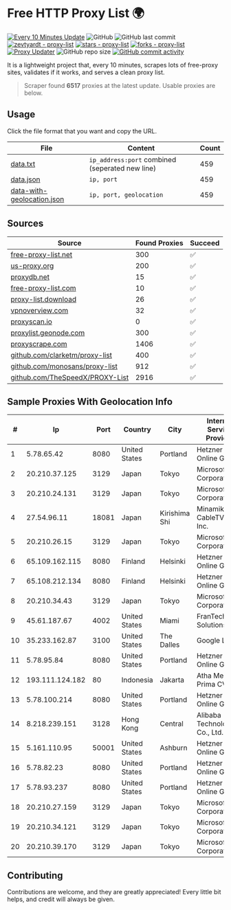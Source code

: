 
# Free HTTP Proxy List 🌍

[![Every 10 Minutes Update](https://github.com/mertguvencli/http-proxy-list/actions/workflows/main.yml/badge.svg?branch=main)](https://github.com/mertguvencli/http-proxy-list/actions/workflows/main.yml)
![GitHub](https://img.shields.io/github/license/mertguvencli/http-proxy-list)
![GitHub last commit](https://img.shields.io/github/last-commit/mertguvencli/http-proxy-list)
[![zevtyardt - proxy-list](https://img.shields.io/static/v1?label=zevtyardt&message=proxy-list&color=blue&logo=github)](https://github.com/zevtyardt/proxy-list "Go to GitHub repo")
[![stars - proxy-list](https://img.shields.io/github/stars/zevtyardt/proxy-list?style=social)](https://github.com/zevtyardt/proxy-list)
[![forks - proxy-list](https://img.shields.io/github/forks/zevtyardt/proxy-list?style=social)](https://github.com/zevtyardt/proxy-list)
[![Proxy Updater](https://github.com/zevtyardt/proxy-list/workflows/Proxy%20Updater/badge.svg)](https://github.com/zevtyardt/proxy-list/actions?query=workflow:"Proxy+Updater")
![GitHub repo size](https://img.shields.io/github/repo-size/zevtyardt/proxy-list)
[![GitHub commit activity](https://img.shields.io/github/commit-activity/m/zevtyardt/proxy-list?logo=commits)](https://github.com/zevtyardt/proxy-list/commits/main)

It is a lightweight project that, every 10 minutes, scrapes lots of free-proxy sites, validates if it works, and serves a clean proxy list.

> Scraper found **6517** proxies at the latest update. Usable proxies are below.

## Usage

Click the file format that you want and copy the URL.

|File|Content|Count|
|----|-------|-----|
|[data.txt](https://raw.githubusercontent.com/mertguvencli/http-proxy-list/main/proxy-list/data.txt)|`ip_address:port` combined (seperated new line)|459|
|[data.json](https://raw.githubusercontent.com/mertguvencli/http-proxy-list/main/proxy-list/data.json)|`ip, port`|459|
|[data-with-geolocation.json](https://raw.githubusercontent.com/mertguvencli/http-proxy-list/main/proxy-list/data-with-geolocation.json)|`ip, port, geolocation`|459|

## Sources

|Source|Found Proxies|Succeed|
|------|-------------|-------|
|[free-proxy-list.net](https://free-proxy-list.net)|300|✅|
|[us-proxy.org](https://www.us-proxy.org)|200|✅|
|[proxydb.net](http://proxydb.net)|15|✅|
|[free-proxy-list.com](https://free-proxy-list.com/?page=&port=&type%5B%5D=http&type%5B%5D=https&up_time=0&search=Search)|10|✅|
|[proxy-list.download](https://www.proxy-list.download/HTTP)|26|✅|
|[vpnoverview.com](https://vpnoverview.com/privacy/anonymous-browsing/free-proxy-servers)|32|✅|
|[proxyscan.io](https://www.proxyscan.io)|0|✅|
|[proxylist.geonode.com](https://proxylist.geonode.com/api/proxy-list?limit=300&page=1&sort_by=lastChecked&sort_type=desc&protocols=http,https)|300|✅|
|[proxyscrape.com](https://api.proxyscrape.com/v2/?request=displayproxies&protocol=http&timeout=10000&country=all&ssl=all&anonymity=all)|1406|✅|
|[github.com/clarketm/proxy-list](https://raw.githubusercontent.com/clarketm/proxy-list/master/proxy-list-raw.txt)|400|✅|
|[github.com/monosans/proxy-list](https://raw.githubusercontent.com/monosans/proxy-list/main/proxies/http.txt)|912|✅|
|[github.com/TheSpeedX/PROXY-List](https://raw.githubusercontent.com/TheSpeedX/PROXY-List/master/http.txt)|2916|✅|


## Sample Proxies With Geolocation Info

|#|Ip|Port|Country|City|Internet Service Provider|
|-|--|----|-------|----|-------------------------|
|1|5.78.65.42|8080|United States|Portland|Hetzner Online GmbH|
|2|20.210.37.125|3129|Japan|Tokyo|Microsoft Corporation|
|3|20.210.24.131|3129|Japan|Tokyo|Microsoft Corporation|
|4|27.54.96.11|18081|Japan|Kirishima Shi|Minamikyusyu CableTV Net Inc.|
|5|20.210.26.15|3129|Japan|Tokyo|Microsoft Corporation|
|6|65.109.162.115|8080|Finland|Helsinki|Hetzner Online GmbH|
|7|65.108.212.134|8080|Finland|Helsinki|Hetzner Online GmbH|
|8|20.210.34.43|3129|Japan|Tokyo|Microsoft Corporation|
|9|45.61.187.67|4002|United States|Miami|FranTech Solutions|
|10|35.233.162.87|3100|United States|The Dalles|Google LLC|
|11|5.78.95.84|8080|United States|Portland|Hetzner Online GmbH|
|12|193.111.124.182|80|Indonesia|Jakarta|Atha Media Prima CV.|
|13|5.78.100.214|8080|United States|Portland|Hetzner Online GmbH|
|14|8.218.239.151|3128|Hong Kong|Central|Alibaba (US) Technology Co., Ltd.|
|15|5.161.110.95|50001|United States|Ashburn|Hetzner Online GmbH|
|16|5.78.82.23|8080|United States|Portland|Hetzner Online GmbH|
|17|5.78.93.237|8080|United States|Portland|Hetzner Online GmbH|
|18|20.210.27.159|3129|Japan|Tokyo|Microsoft Corporation|
|19|20.210.34.121|3129|Japan|Tokyo|Microsoft Corporation|
|20|20.210.39.170|3129|Japan|Tokyo|Microsoft Corporation|



## Contributing

Contributions are welcome, and they are greatly appreciated! Every
little bit helps, and credit will always be given.

